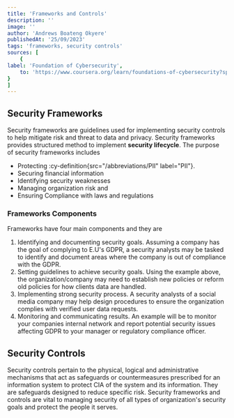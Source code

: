 ```yaml
---
title: 'Frameworks and Controls'
description: ''
image: ''
author: 'Andrews Boateng Okyere'
publishedAt: '25/09/2023'
tags: 'frameworks, security controls'
sources: [
    {
label: 'Foundation of Cybersecurity',
    to: 'https://www.coursera.org/learn/foundations-of-cybersecurity?specialization=google-cybersecurity'
}
]
---
```



## Security Frameworks

Security frameworks are guidelines used for implementing security controls to help mitigate risk and threat to data and privacy. Security frameworks provides structured method to implement **security lifecycle**.
The purpose of security frameworks includes

- Protecting :cy-definition{src="/abbreviations/PII" label="PII"}.
- Securing financial information
- Identifying security weaknesses
- Managing organization risk and
- Ensuring Compliance with laws and regulations

### Frameworks Components

Frameworks have four main components and they are

1. Identifying and documenting security goals. Assuming a company has the goal of complying to E.U's GDPR, a security analysts may be tasked to identify and document areas where the company is out of compliance with the GDPR.
2. Setting guidelines to achieve security goals. Using the example above, the organization/company may need to establish new policies or reform old policies for how clients data are handled.
3. Implementing strong security process. A security analysts of a social media company may help design procedures to ensure the organization complies with verified user data requests.
4. Monitoring and communicating results. An example will be to monitor your companies internal network and report potential security issues affecting GDPR to your manager or regulatory compliance officer.

## Security Controls

Security controls pertain to the physical, logical and administrative mechanisms that act as safeguards or countermeasures prescribed for an information system to protect CIA of the system and its information. They are safeguards designed to reduce specific risk.
Security frameworks and controls are vital to managing security of all types of organization's security goals and protect the people it serves.
